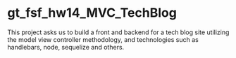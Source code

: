# gt_fsf_hw14_MVC_TechBlog
This project asks us to build a front and backend for a tech blog site utilizing the model view controller methodology, and technologies such as handlebars, node, sequelize and others.
